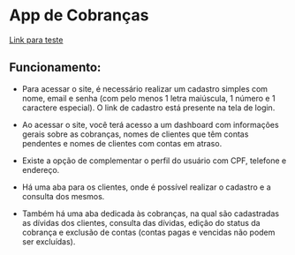 # App de Cobranças
[Link para teste](https://appcobranca.netlify.app/)
## Funcionamento:
- Para acessar o site, é necessário realizar um cadastro simples com nome, email e senha (com pelo menos 1 letra maiúscula, 1 número e 1 caractere especial). O link de cadastro está presente na tela de login.

- Ao acessar o site, você terá acesso a um dashboard com informações gerais sobre as cobranças, nomes de clientes que têm contas pendentes e nomes de clientes com contas em atraso.

- Existe a opção de complementar o perfil do usuário com CPF, telefone e endereço.

- Há uma aba para os clientes, onde é possível realizar o cadastro e a consulta dos mesmos.

- Também há uma aba dedicada às cobranças, na qual são cadastradas as dívidas dos clientes, consulta das dívidas, edição do status da cobrança e exclusão de contas (contas pagas e vencidas não podem ser excluídas).